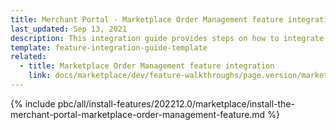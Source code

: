 ```yaml
---
title: Merchant Portal - Marketplace Order Management feature integration
last_updated: Sep 13, 2021
description: This integration guide provides steps on how to integrate the Marketplace Merchant Portal Order Management feature into a Spryker project.
template: feature-integration-guide-template
related:
  - title: Marketplace Order Management feature integration
    link: docs/marketplace/dev/feature-walkthroughs/page.version/marketplace-order-management-feature-walkthrough/marketplace-order-management-feature-walkthrough.html
---
```


{% include pbc/all/install-features/202212.0/marketplace/install-the-merchant-portal-marketplace-order-management-feature.md %} <!-- To edit, see /_includes/pbc/all/install-features/202212.0/marketplace/install-the-merchant-portal-marketplace-order-management-feature.md -->
